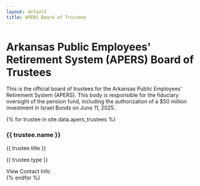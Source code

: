 ```yaml
---
layout: default
title: APERS Board of Trustees
---
```


# Arkansas Public Employees' Retirement System (APERS) Board of Trustees

<p>This is the official board of trustees for the Arkansas Public Employees' Retirement System (APERS). This body is responsible for the fiduciary oversight of the pension fund, including the authorization of a $50 million investment in Israel Bonds on June 11, 2025.</p>

<div class="trustee-grid">
  {% for trustee in site.data.apers_trustees %}
    <div class="trustee-card modal-trigger"
         data-name="{{ trustee.name }}" 
         data-title="{{ trustee.title }}" 
         data-type="{{ trustee.type }}"
         data-email="{{ trustee.email }}"
         data-phone="{{ trustee.phone }}">
      <h3 class="trustee-name">{{ trustee.name }}</h3>
      <p class="trustee-title">{{ trustee.title }}</p>
      <p class="trustee-type">{{ trustee.type }}</p>
      <div class="trustee-contact-actions">
        <span>View Contact Info</span>
      </div>
    </div>
  {% endfor %}
</div>
